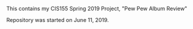 This contains my CIS155 Spring 2019 Project, "Pew Pew Album Review"

Repository was started on June 11, 2019.